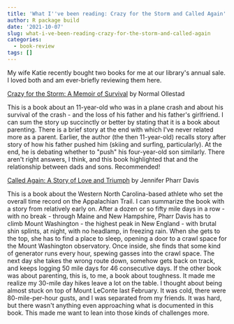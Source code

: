 ```yaml
---
title: 'What I''ve been reading: Crazy for the Storm and Called Again'
author: R package build
date: '2021-10-07'
slug: what-i-ve-been-reading-crazy-for-the-storm-and-called-again
categories:
  - book-review
tags: []
---
```


My wife Katie recently bought two books for me at our library's annual sale. I loved both and am ever-briefly reviewing them here.

[Crazy for the Storm: A Memoir of Survival](https://www.goodreads.com/book/show/5841908-crazy-for-the-storm) by Normal Ollestad

This is a book about an 11-year-old who was in a plane crash and about his survival of the crash - and the loss of his father and his father's girlfriend. I can sum the story up succinctly or better by stating that it is a book about parenting. There is a brief story at the end with which I've never related more as a parent. Earlier, the author (the then 11-year-old) recalls story after story of how his father pushed him (skiing and surfing, particularly). At the end, he is debating whether to "push" his four-year-old son similarly. There aren't right answers, I think, and this book highlighted that and the relationship between dads and sons. Recommended!

[Called Again: A Story of Love and Triumph](https://www.goodreads.com/en/book/show/17193433-called-again) by Jennifer Pharr Davis

This is a book about the Western North Carolina-based athlete who set the overall time record on the Appalachian Trail. I can summarize the book with a story from relatively early on. After a dozen or so fifty mile days in a row - with no break - through Maine and New Hampshire, Pharr Davis has to climb Mount Washington - the highest peak in New England - with brutal shin splints, at night, with no headlamp, in freezing rain. When she gets to the top, she has to find a place to sleep, opening a door to a crawl space for the Mount Washington observatory. Once inside, she finds that some kind of generator runs every hour, spewing gasses into the crawl space. The next day she takes the wrong route down, somehow gets back on track, and keeps logging 50 mile days for 46 consecutive days. If the other book was about parenting, this is, to me, a book about toughness. It made me realize my 30-mile day hikes leave a lot on the table. I thought about being almost stuck on top of Mount LeConte last February. It was cold, there were 80-mile-per-hour gusts, and I was separated from my friends. It was hard, but there wasn't anything even approaching what is documented in this book. This made me want to lean into those kinds of challenges more.